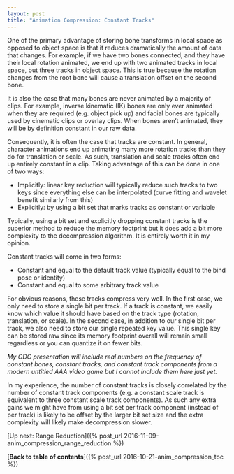 ```yaml
---
layout: post
title: "Animation Compression: Constant Tracks"
---
```

One of the primary advantage of storing bone transforms in local space as opposed to object space is that it reduces dramatically the amount of data that changes. For example, if we have two bones connected, and they have their local rotation animated, we end up with two animated tracks in local space, but three tracks in object space. This is true because the rotation changes from the root bone will cause a translation offset on the second bone.

It is also the case that many bones are never animated by a majority of clips. For example, inverse kinematic (IK) bones are only ever animated when they are required (e.g. object pick up) and facial bones are typically used by cinematic clips or overlay clips. When bones aren’t animated, they will be by definition constant in our raw data.

Consequently, it is often the case that tracks are constant. In general, character animations end up animating many more rotation tracks than they do for translation or scale. As such, translation and scale tracks often end up entirely constant in a clip. Taking advantage of this can be done in one of two ways:

* Implicitly: linear key reduction will typically reduce such tracks to two keys since everything else can be interpolated (curve fitting and wavelet benefit similarly from this)
* Explicitly: by using a bit set that marks tracks as constant or variable

Typically, using a bit set and explicitly dropping constant tracks is the superior method to reduce the memory footprint but it does add a bit more complexity to the decompression algorithm. It is entirely worth it in my opinion.

Constant tracks will come in two forms:

* Constant and equal to the default track value (typically equal to the bind pose or identity)
* Constant and equal to some arbitrary track value

For obvious reasons, these tracks compress very well. In the first case, we only need to store a single bit per track. If a track is constant, we easily know which value it should have based on the track type (rotation, translation, or scale). In the second case, in addition to our single bit per track, we also need to store our single repeated key value. This single key can be stored raw since its memory footprint overall will remain small regardless or you can quantize it on fewer bits.

*My GDC presentation will include real numbers on the frequency of constant bones, constant tracks, and constant track components from a modern untitled AAA video game but I cannot include them here just yet.*

In my experience, the number of constant tracks is closely correlated by the number of constant track components (e.g. a constant scale track is equivalent to three constant scale track components). As such any extra gains we might have from using a bit set per track component (instead of per track) is likely to be offset by the larger bit set size and the extra complexity will likely make decompression slower.

[Up next: Range Reduction]({% post_url 2016-11-09-anim_compression_range_reduction %})

[**Back to table of contents**]({% post_url 2016-10-21-anim_compression_toc %})

